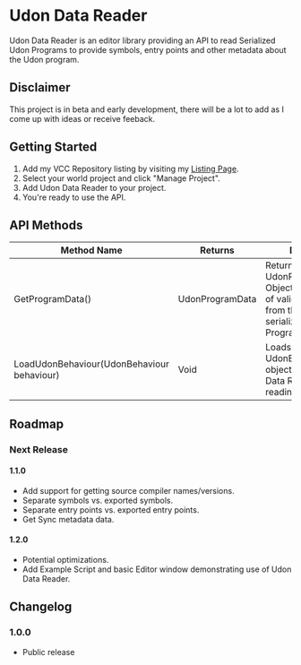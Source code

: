 # Udon Data Reader
Udon Data Reader is an editor library providing an API to read Serialized Udon Programs to provide symbols, entry points and other metadata about the Udon program.

## Disclaimer

This project is in beta and early development, there will be a lot to add as I come up with ideas or receive feeback.

## Getting Started

1. Add my VCC Repository listing by visiting my [Listing Page](https://balphagorevr.github.io/balphagore-vcc-listings/).
2. Select your world project and click "Manage Project".
3. Add Udon Data Reader to your project.
4. You're ready to use the API.

## API Methods

|Method Name|Returns|Details|
|---|---|---|
|GetProgramData()|UdonProgramData|Returns a UdonProgramData Object consisting of valid data read from the serialized Udon Program asset.|
|LoadUdonBehaviour(UdonBehaviour behaviour)|Void|Loads the given UdonBehaviour object onto the Data Reader for reading.|

## Roadmap

### Next Release

#### 1.1.0
* Add support for getting source compiler names/versions.
* Separate symbols vs. exported symbols.
* Separate entry points vs. exported entry points.
* Get Sync metadata data.

#### 1.2.0
* Potential optimizations.
* Add Example Script and basic Editor window demonstrating use of Udon Data Reader.

## Changelog
### 1.0.0
* Public release